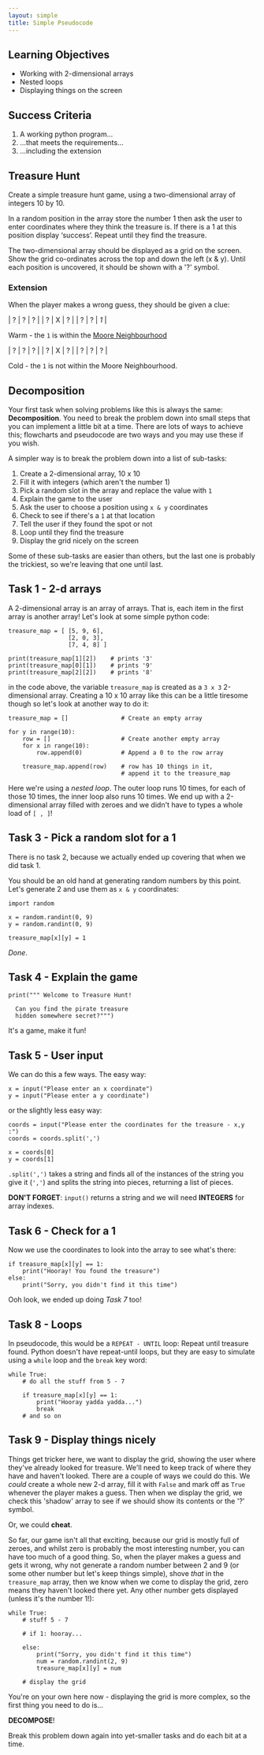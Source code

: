 ```yaml
---
layout: simple
title: Simple Pseudocode
---
```


## Learning Objectives

* Working with 2-dimensional arrays
* Nested loops
* Displaying things on the screen

## Success Criteria

1. A working python program...
2. ...that meets the requirements...
3. ...including the extension

## Treasure Hunt

Create a simple treasure hunt game, using a two-dimensional array of integers 10 by 10.

In a random position in the array store the number 1 then ask the user to enter coordinates where they think the treasure is. If there is a 1 at this position display ‘success’. Repeat until they find the treasure.

The two-dimensional array should be displayed as a grid on the screen. Show the grid co-ordinates across the top and down the left (x & y). Until each position is uncovered, it should be shown with a '?' symbol.

### Extension

When the player makes a wrong guess, they should be given a clue:

| ? | ? | ? |
| ? | X | ? |
| ? | ? | *1* |

Warm - the `1` is within the [Moore Neighbourhood](https://en.wikipedia.org/wiki/Moore_neighborhood)

| ? | ? | ? |
| ? | X | ? |
| ? | ? | ? |

Cold - the `1` is not within the Moore Neighbourhood.

## Decomposition

Your first task when solving problems like this is always the same: **Decomposition**. You need to break the problem down into small steps that you can implement a little bit at a time. There are lots of ways to achieve this; flowcharts and pseudocode are two ways and you may use these if you wish.

A simpler way is to break the problem down into a list of sub-tasks:

1. Create a 2-dimensional array, 10 x 10
2. Fill it with integers (which aren't the number 1)
3. Pick a random slot in the array and replace the value with `1`
4. Explain the game to the user
5. Ask the user to choose a position using `x & y` coordinates
6. Check to see if there's a `1` at that location
7. Tell the user if they found the spot or not
8. Loop until they find the treasure
9. Display the grid nicely on the screen

Some of these sub-tasks are easier than others, but the last one is probably the trickiest, so we're leaving that one until last.

## Task 1 - 2-d arrays

A 2-dimensional array is an array of arrays. That is, each item in the first array is another array! Let's look at some simple python code:

```
treasure_map = [ [5, 9, 6],
                 [2, 0, 3],
                 [7, 4, 8] ]

print(treasure_map[1][2])    # prints '3'
print(treasure_map[0][1])    # prints '9'
print(treasure_map[2][2])    # prints '8'
```

in the code above, the variable `treasure_map` is created as a `3 x 3` 2-dimensional array. Creating a 10 x 10 array like this can be a little tiresome though so let's look at another way to do it:

```
treasure_map = []               # Create an empty array

for y in range(10):
    row = []                    # Create another empty array
    for x in range(10):
        row.append(0)           # Append a 0 to the row array
        
    treasure_map.append(row)    # row has 10 things in it, 
                                # append it to the treasure_map
```

Here we're using a *nested loop*. The outer loop runs 10 times, for each of those 10 times, the inner loop also runs 10 times. We end up with a 2-dimensional array filled with zeroes and we didn't have to types a whole load of `[ , ]`!

## Task 3 - Pick a random slot for a 1

There is no task 2, because we actually ended up covering that when we did task 1.

You should be an old hand at generating random numbers by this point. Let's generate 2 and use them as `x & y` coordinates:

```
import random

x = random.randint(0, 9)
y = random.randint(0, 9)

treasure_map[x][y] = 1
```

*Done*.

## Task 4 - Explain the game

```
print(""" Welcome to Treasure Hunt!

  Can you find the pirate treasure 
  hidden somewhere secret?""")
```

It's a game, make it fun!

## Task 5 - User input

We can do this a few ways. The easy way:

```
x = input("Please enter an x coordinate")
y = input("Please enter a y coordinate")
```

or the slightly less easy way:

```
coords = input("Please enter the coordinates for the treasure - x,y :")
coords = coords.split(',')

x = coords[0]
y = coords[1]
```

`.split(',')` takes a string and finds all of the instances of the string you give it (`','`) and splits the string into pieces, returning a list of pieces.

**DON'T FORGET**: `input()` returns a string and we will need **INTEGERS** for array indexes. 

## Task 6 - Check for a 1

Now we use the coordinates to look into the array to see what's there:

```
if treasure_map[x][y] == 1:
    print("Hooray! You found the treasure")
else:
    print("Sorry, you didn't find it this time")
```

Ooh look, we ended up doing *Task 7* too!

## Task 8 - Loops

In pseudocode, this would be a `REPEAT - UNTIL` loop: Repeat until treasure found. Python doesn't have repeat-until loops, but they are easy to simulate using a `while` loop and the `break` key word:

```
while True:
    # do all the stuff from 5 - 7
    
    if treasure_map[x][y] == 1:
        print("Hooray yadda yadda...")
        break
    # and so on
```

## Task 9 - Display things nicely

Things get tricker here, we want to display the grid, showing the user where they've already looked for treasure. We'll need to keep track of where they have and haven't looked. There are a couple of ways we could do this. We *could* create a whole new 2-d array, fill it with `False` and mark off as `True` whenever the player makes a guess. Then when we display the grid, we check this 'shadow' array to see if we should show its contents or the '?' symbol.

Or, we could **cheat**.

So far, our game isn't all that exciting, because our grid is mostly full of zeroes, and whilst zero is probably the most interesting number, you can have too much of a good thing. So, when the player makes a guess and gets it wrong, why not generate a random number between 2 and 9 (or some other number but let's keep things simple), shove *that* in the `treasure_map` array, then we know when we come to display the grid, zero means they haven't looked there yet. Any other number gets displayed (unless it's the number 1!):

```
while True:
    # stuff 5 - 7
    
    # if 1: hooray...
    
    else:
        print("Sorry, you didn't find it this time")
        num = random.randint(2, 9)
        treasure_map[x][y] = num
        
    # display the grid
```

You're on your own here now - displaying the grid is more complex, so the first thing you need to do is...

**DECOMPOSE**!

Break this problem down again into yet-smaller tasks and do each bit at a time.